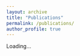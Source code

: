 ```yaml
---
layout: archive
title: "Publications"
permalink: /publications/
author_profile: true
---
```


Loading...
